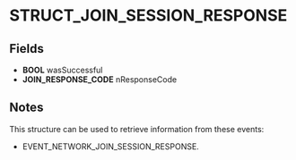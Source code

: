 # STRUCT_JOIN_SESSION_RESPONSE

## Fields
* **BOOL** wasSuccessful
* **JOIN_RESPONSE_CODE** nResponseCode

## Notes
This structure can be used to retrieve information from these events:
- EVENT_NETWORK_JOIN_SESSION_RESPONSE.